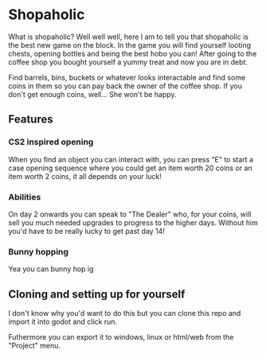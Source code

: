 # Shopaholic

What is shopaholic? Well well well, here I am to tell you that shopaholic is the best new game on the block. In the game you will find yourself looting chests, opening bottles and being the best hobo you can! After going to the coffee shop you bought yourself a yummy treat and now you are in debt.

Find barrels, bins, buckets or whatever looks interactable and find some coins in them so you can pay back the owner of the coffee shop. If you don't get enough coins, well... She won't be happy.

## Features

### CS2 inspired opening

When you find an object you can interact with, you can press "E" to start a case opening sequence where you could get an item worth 20 coins or an item worth 2 coins, it all depends on your luck!

### Abilities

On day 2 onwards you can speak to "The Dealer" who, for your coins, will sell you much needed upgrades to progress to the higher days. Without him you'd have to be really lucky to get past day 14!

### Bunny hopping

Yea you can bunny hop ig

## Cloning and setting up for yourself

I don't know why you'd want to do this but you can clone this repo and import it into godot and click run.

Futhermore you can export it to windows, linux or html/web from the "Project" menu.
